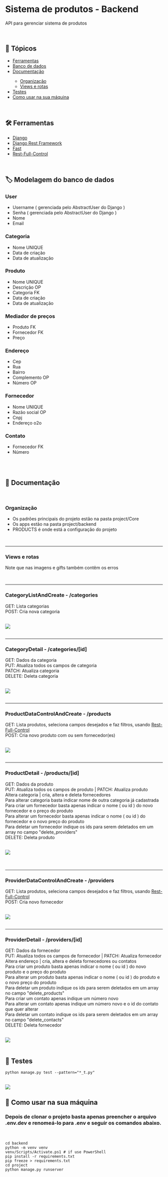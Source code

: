 <h1>Sistema de produtos - Backend</h1>
<p>API para gerenciar sistema de produtos</p>

<br>
<h2>🔗 Tópicos</h2>
<ul>
<li><a href="#tools">Ferramentas</a></li>
<li><a href="#db">Banco de dados</a></li>
<li><a href="#doc">Documentação</a></li>
<ul>
    <li><a href="#organization">Organização</a></li>
    <li><a href="#routes">Views e rotas</a></li>
</ul>
<li><a href="#tests">Testes</a></li>
<li><a href="#use">Como usar na sua máquina</a></li>
</ul>

<br>
<h2 id="tools">🛠️ Ferramentas</h2>

<ul>
<li><a href="https://docs.djangoproject.com/en/4.0/" target="_blank">Django</a></li>
<li><a href="https://www.django-rest-framework.org/" target="_blank">Django Rest Framework</a></li>
<li><a href="https://github.com/dhomini-rabelo/Fast" target="_blank">Fast</a></li>
<li><a href="https://github.com/dhomini-rabelo/Rest-Full-Control" target="_blank">Rest-Full-Control</a></li>
</ul>

<br>
<h2 id="db">🏷️ Modelagem do banco de dados</h2>


<h3>User</h3>
<ul>
<li>Username ( gerenciada pelo AbstractUser do Django )</li>
<li>Senha ( gerenciada pelo AbstractUser do Django )</li>
<li>Nome</li>
<li>Email</li>
</ul>

<h3>Categoria</h3>
<ul>
<li>Nome UNIQUE</li>
<li>Data de criação</li>
<li>Data de atualização</li>
</ul>

<h3>Produto</h3>
<ul>
<li>Nome UNIQUE</li>
<li>Descrição OP</li>
<li>Categoria FK</li>
<li>Data de criação</li>
<li>Data de atualização</li>
</ul>

<h3>Mediador de preços</h3>
<ul>
<li>Produto FK</li>
<li>Fornecedor FK</li>
<li>Preço</li>
</ul>

<h3>Endereço</h3>
<ul>
<li>Cep</li>
<li>Rua</li>
<li>Bairro</li>
<li>Complemento OP</li>
<li>Número OP</li>
</ul>

<h3>Fornecedor</h3>
<ul>
<li>Nome UNIQUE</li>
<li>Razão social OP</li>
<li>Cnpj</li>
<li>Endereço o2o</li>
</ul>


<h3>Contato</h3>
<ul>
<li>Fornecedor FK</li>
<li>Número</li>
</ul>

<br>
<br>
<h2 id="doc">📖 Documentação</h2>
<br>
<h3 id="organization">Organização</h2>

<ul>
<li>
Os padrões principais do projeto estão na pasta project/Core
</li>
<li>
Os apps estão na pasta project/backend
</li>
<li>
PRODUCTS é onde está a configuração do projeto
</li>
</ul>

<br>
<hr>
<h3 id="routes">Views e rotas</h3>
<p>Note que nas imagens e gifts também contêm os erros</p>
<br>
<hr>
<h3>CategoryListAndCreate - /categories</h3>
<p> 
GET: Lista categorias<br>
POST: Cria nova categoria
</p>
<br>
<kbd><img src='./readme/categories/list.gif'></kbd>

<br>
<br>
<hr>
<h3>CategoryDetail - /categories/[id]</h3>
<p> 
GET: Dados da categoria<br>
PUT: Atualiza todos os campos de categoria<br>
PATCH: Atualiza categoria<br>
DELETE: Deleta categoria
</p> 
<br>
<kbd><img src='./readme/categories/detail.gif'></kbd>

<br>
<br>
<hr>
<h3>ProductDataControlAndCreate - /products</h3>
<p> 
GET: Lista produtos, seleciona campos desejados e faz filtros, usando <a href="https://github.com/dhomini-rabelo/Rest-Full-Control" target="_blank">Rest-Full-Control</a><br>
POST: Cria novo produto com ou sem fornecedor(es)
</p> 
<br>
<kbd><img src='./readme/products/list.gif'></kbd>

<br>
<br>
<hr>
<h3>ProductDetail - /products/[id]</h3>
<p> 
GET: Dados da produto<br>
PUT: Atualiza todos os campos de produto | PATCH: Atualiza produto<br>
Altera categoria | cria, altera e deleta fornecedores<br>
Para alterar categoria basta indicar nome de outra categoria já cadastrada<br>
Para criar um fornecedor basta apenas indicar o nome ( ou id ) do novo fornecedor e o preço do produto<br>
Para alterar um fornecedor basta apenas indicar o nome ( ou id ) do fornecedor e o novo preço do produto<br>
Para deletar um fornecedor indique os ids para serem deletados em um array no campo "delete_providers"<br>
DELETE: Deleta produto
</p> 

<br>
<kbd><img src='./readme/products/detail.gif'></kbd>
<br>


<br>
<br>
<hr>
<h3>ProviderDataControlAndCreate - /providers</h3>
<p> 
GET: Lista produtos, seleciona campos desejados e faz filtros, usando <a href="https://github.com/dhomini-rabelo/Rest-Full-Control" target="_blank">Rest-Full-Control</a><br>
POST: Cria novo fornecedor
</p> 
<br>
<kbd><img src='./readme/providers/list.gif'></kbd>


<br>
<br>
<hr>
<h3>ProviderDetail - /providers/[id]</h3>
<p> 
GET: Dados da fornecedor<br>
PUT: Atualiza todos os campos de fornecedor | PATCH: Atualiza fornecedor<br>
Altera endereço | cria, altera e deleta fornecedores ou contatos<br>
Para criar um produto basta apenas indicar o nome ( ou id ) do novo produto e o preço do produto<br>
Para alterar um produto basta apenas indicar o nome ( ou id ) do produto e o novo preço do produto<br>
Para deletar um produto indique os ids para serem deletados em um array no campo "delete_products"<br>
Para criar um contato apenas indique um número novo<br>
Para alterar um contato apenas indique um número novo e o id do contato que quer alterar<br>
Para deletar um contato indique os ids para serem deletados em um array no campo "delete_contacts"<br>
DELETE: Deleta fornecedor
</p> 
<br>
<kbd><img src='./readme/providers/detail.gif'></kbd>

<br>
<br>
<h2 id="tests">🧪 Testes</h2>

```
python manage.py test --pattern="*_t.py"
```

<br>
<kbd><img src='./readme/test.PNG'></kbd>

<br>
<h2 id="use">🚀 Como usar na sua máquina</h2>

<h3>Depois de clonar o projeto basta apenas preencher o arquivo .env.dev e renomeá-lo para .env e seguir os comandos abaixo.</h3>
<br>

```
cd backend
python -m venv venv
venv/Scripts/Activate.ps1 # if use PowerShell
pip install -r requirements.txt
pip freeze > requirements.txt
cd project
python manage.py runserver
```